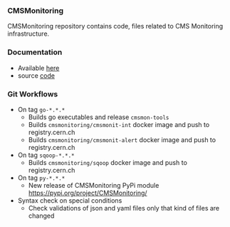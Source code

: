 ### CMSMonitoring
CMSMonitoring repository contains code, files related to CMS Monitoring
infrastructure.

### Documentation

- Available [here](https://cmsmonit-docs.web.cern.ch/)
- source [code](https://gitlab.cern.ch/cmsmonitoring/cmsmonit-docs) 


### Git Workflows

- On tag `go-*.*.*` 
    - Builds go executables and release `cmsmon-tools`
    - Builds `cmsmonitoring/cmsmonit-int` docker image and push to registry.cern.ch
    - Builds `cmsmonitoring/cmsmonit-alert` docker image and push to registry.cern.ch
- On tag `sqoop-*.*.*` 
    - Builds `cmsmonitoring/sqoop` docker image and push to registry.cern.ch
- On tag `py-*.*.*`  
    - New release of CMSMonitoring PyPi module https://pypi.org/project/CMSMonitoring/ 
- Syntax check on special conditions
    - Check validations of json and yaml files only that kind of files are changed
